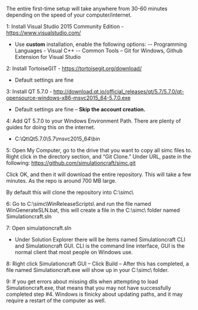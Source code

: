 The entire first-time setup will take anywhere from 30-60 minutes depending on the speed of your computer/internet. 

1: Install Visual Studio 2015 Community Edition - https://www.visualstudio.com/
- Use **custom** installation, enable the following options:
-- Programming Languages - Visual C++
-- Common Tools – Git for Windows, Github Extension for Visual Studio

2: Install TortoiseGIT - https://tortoisegit.org/download/
- Default settings are fine

3: Install QT 5.7.0 - http://download.qt.io/official_releases/qt/5.7/5.7.0/qt-opensource-windows-x86-msvc2015_64-5.7.0.exe
- Default settings are fine – **Skip the account creation.**

4: Add QT 5.7.0 to your Windows Environment Path. There are plenty of guides for doing this on the internet.
- C:\Qt\Qt5.7.0\5.7\msvc2015_64\bin

5: Open My Computer, go to the drive that you want to copy all simc files to.  Right click in the directory section, and “Git Clone.”   Under URL, paste in the following: https://github.com/simulationcraft/simc.git

Click OK, and then it will download the entire repository. This will take a few minutes. As the repo is around 700 MB large.

By default this will clone the repository into C:\simc\

6: Go to C:\simc\WinReleaseScripts\ and run the file named WinGenerateSLN.bat, this will create a file in the C:\simc\ folder named Simulationcraft.sln

7: Open simulationcraft.sln
- Under Solution Explorer there will be items named Simulationcraft CLI and Simulationcraft GUI. CLI is the command line interface, GUI is the normal client that most people on Windows use. 

8: Right click Simulationcraft GUI – Click Build – After this has completed, a file named Simulationcraft.exe will show up in your C:\simc\ folder.

9: If you get errors about missing dlls when attempting to load Simulationcraft.exe, that means that you may not have successfully completed step #4. Windows is finicky about updating paths, and it may require a restart of the computer as well. 